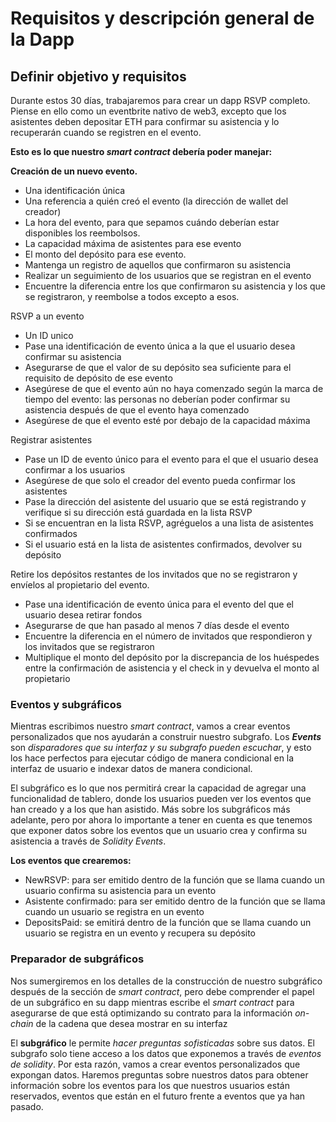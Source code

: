 # Requisitos y descripción general de la Dapp

## Definir objetivo y requisitos

Durante estos 30 días, trabajaremos para crear un dapp RSVP completo. Piense en ello como un eventbrite nativo de web3, excepto que los asistentes deben depositar ETH para confirmar su asistencia y lo recuperarán cuando se registren en el evento.

**Esto es lo que nuestro *smart contract* debería poder manejar:**

**Creación de un nuevo evento.**
- Una identificación única
- Una referencia a quién creó el evento (la dirección de wallet del creador)
- La hora del evento, para que sepamos cuándo deberían estar disponibles los reembolsos.
- La capacidad máxima de asistentes para ese evento
- El monto del depósito para ese evento.
- Mantenga un registro de aquellos que confirmaron su asistencia
- Realizar un seguimiento de los usuarios que se registran en el evento
- Encuentre la diferencia entre los que confirmaron su asistencia y los que se registraron, y reembolse a todos excepto a esos.

RSVP a un evento
- Un ID unico
- Pase una identificación de evento única a la que el usuario desea confirmar su asistencia
- Asegurarse de que el valor de su depósito sea suficiente para el requisito de depósito de ese evento
- Asegúrese de que el evento aún no haya comenzado según la marca de tiempo del evento: las personas no deberían poder confirmar su asistencia después de que el evento haya comenzado
- Asegúrese de que el evento esté por debajo de la capacidad máxima


Registrar asistentes
- Pase un ID de evento único para el evento para el que el usuario desea confirmar a los usuarios
- Asegúrese de que solo el creador del evento pueda confirmar los asistentes
- Pase la dirección del asistente del usuario que se está registrando y verifique si su dirección está guardada en la lista RSVP
- Si se encuentran en la lista RSVP, agréguelos a una lista de asistentes confirmados
- Si el usuario está en la lista de asistentes confirmados, devolver su depósito

Retire los depósitos restantes de los invitados que no se registraron y envíelos al propietario del evento.
- Pase una identificación de evento única para el evento del que el usuario desea retirar fondos
- Asegurarse de que han pasado al menos 7 días desde el evento
- Encuentre la diferencia en el número de invitados que respondieron y los invitados que se registraron
- Multiplique el monto del depósito por la discrepancia de los huéspedes entre la confirmación de asistencia y el check in y devuelva el monto al propietario

### Eventos y subgráficos

Mientras escribimos nuestro *smart contract*, vamos a crear eventos personalizados que nos ayudarán a construir nuestro subgrafo. Los ***Events*** son *disparadores que su interfaz y su subgrafo pueden escuchar*, y esto los hace perfectos para ejecutar código de manera condicional en la interfaz de usuario e indexar datos de manera condicional.

El subgráfico es lo que nos permitirá crear la capacidad de agregar una funcionalidad de tablero, donde los usuarios pueden ver los eventos que han creado y a los que han asistido. Más sobre los subgráficos más adelante, pero por ahora lo importante a tener en cuenta es que tenemos que exponer datos sobre los eventos que un usuario crea y confirma su asistencia a través de *Solidity Events*.

**Los eventos que crearemos:**
- NewRSVP: para ser emitido dentro de la función que se llama cuando un usuario confirma su asistencia para un evento
- Asistente confirmado: para ser emitido dentro de la función que se llama cuando un usuario se registra en un evento
- DepositsPaid: se emitirá dentro de la función que se llama cuando un usuario se registra en un evento y recupera su depósito

### Preparador de subgráficos

Nos sumergiremos en los detalles de la construcción de nuestro subgráfico después de la sección de *smart contract*, pero debe comprender el papel de un subgráfico en su dapp mientras escribe el *smart contract* para asegurarse de que está optimizando su contrato para la información *on-chain* de la cadena que desea mostrar en su interfaz

El **subgráfico** le permite *hacer preguntas sofisticadas* sobre sus datos. El subgrafo solo tiene acceso a los datos que exponemos a través de *eventos de solidity*. Por esta razón, vamos a crear eventos personalizados que expongan datos. Haremos preguntas sobre nuestros datos para obtener información sobre los eventos para los que nuestros usuarios están reservados, eventos que están en el futuro frente a eventos que ya han pasado.
